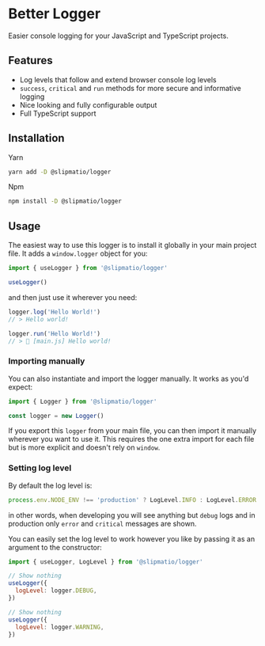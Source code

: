 # Better Logger

Easier console logging for your JavaScript and TypeScript projects.

## Features

- Log levels that follow and extend browser console log levels
- `success`, `critical` and `run` methods for more secure and informative logging
- Nice looking and fully configurable output
- Full TypeScript support

## Installation

Yarn

```sh
yarn add -D @slipmatio/logger
```

Npm

```sh
npm install -D @slipmatio/logger
```

## Usage

The easiest way to use this logger is to install it globally in your main project file. It adds a `window.logger` object for you:

```js
import { useLogger } from '@slipmatio/logger'

useLogger()
```

and then just use it wherever you need:

```js
logger.log('Hello World!')
// > Hello world!

logger.run('Hello World!')
// > 🚀 [main.js] Hello world!
```

### Importing manually

You can also instantiate and import the logger manually. It works as you'd expect:

```js
import { Logger } from '@slipmatio/logger'

const logger = new Logger()
```

If you export this `logger` from your main file, you can then import it manually wherever you want to use it. This requires the one extra import for each file but is more explicit and doesn't rely on `window`.

### Setting log level

By default the log level is:

```js
process.env.NODE_ENV !== 'production' ? LogLevel.INFO : LogLevel.ERROR
```

in other words, when developing you will see anything but `debug` logs and in production only `error` and `critical` messages are shown.

You can easily set the log level to work however you like by passing it as an argument to the constructor:

```js
import { useLogger, LogLevel } from '@slipmatio/logger'

// Show nothing
useLogger({
  logLevel: logger.DEBUG,
})

// Show nothing
useLogger({
  logLevel: logger.WARNING,
})
```
